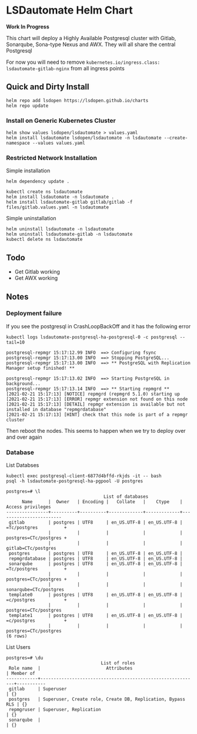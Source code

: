 # LSDautomate Helm Chart

**Work In Progress**

This chart will deploy a Highly Available Postgresql cluster with Gitlab, Sonarqube, Sona-type Nexus and AWX.
They will all share the central Postgresql

For now you will need to remove `kubernetes.io/ingress.class: lsdautomate-gitlab-nginx` from all ingress points

## Quick and Dirty Install

```
helm repo add lsdopen https://lsdopen.github.io/charts
helm repo update
```

### Install on Generic Kubernetes Cluster

```
helm show values lsdopen/lsdautomate > values.yaml
helm install lsdautomate lsdopen/lsdautomate -n lsdautomate --create-namespace --values values.yaml
```

### Restricted Network Installation

Simple installation
```
helm dependency update .

kubectl create ns lsdautomate
helm install lsdautomate -n lsdautomate .
helm install lsdautomate-gitlab gitlab/gitlab -f files/gitlab.values.yaml -n lsdautomate
```

Simple uninstallation

```
helm uninstall lsdautomate -n lsdautomate 
helm uninstall lsdautomate-gitlab -n lsdautomate
kubectl delete ns lsdautomate
```

## Todo
- Get Gitlab working
- Get AWX working

## Notes

### Deployment failure

If you see the postgresql in CrashLoopBackOff and it has the following error

```
kubectl logs lsdautomate-postgresql-ha-postgresql-0 -c postgresql --tail=10

postgresql-repmgr 15:17:12.99 INFO  ==> Configuring fsync
postgresql-repmgr 15:17:13.00 INFO  ==> Stopping PostgreSQL...
postgresql-repmgr 15:17:13.00 INFO  ==> ** PostgreSQL with Replication Manager setup finished! **

postgresql-repmgr 15:17:13.02 INFO  ==> Starting PostgreSQL in background...
postgresql-repmgr 15:17:13.14 INFO  ==> ** Starting repmgrd **
[2021-02-21 15:17:13] [NOTICE] repmgrd (repmgrd 5.1.0) starting up
[2021-02-21 15:17:13] [ERROR] repmgr extension not found on this node
[2021-02-21 15:17:13] [DETAIL] repmgr extension is available but not installed in database "repmgrdatabase"
[2021-02-21 15:17:13] [HINT] check that this node is part of a repmgr cluster
```

Then reboot the nodes. This seems to happen when we try to deploy over and over again

### Database 
List Databses
```
kubectl exec postgresql-client-6877d4bffd-rkjds -it -- bash
psql -h lsdautomate-postgresql-ha-pgpool -U postgres

postgres=# \l
                                     List of databases
      Name      |  Owner   | Encoding |   Collate   |    Ctype    |   Access privileges    
----------------+----------+----------+-------------+-------------+------------------------
 gitlab         | postgres | UTF8     | en_US.UTF-8 | en_US.UTF-8 | =Tc/postgres          +
                |          |          |             |             | postgres=CTc/postgres +
                |          |          |             |             | gitlab=CTc/postgres
 postgres       | postgres | UTF8     | en_US.UTF-8 | en_US.UTF-8 | 
 repmgrdatabase | postgres | UTF8     | en_US.UTF-8 | en_US.UTF-8 | 
 sonarqube      | postgres | UTF8     | en_US.UTF-8 | en_US.UTF-8 | =Tc/postgres          +
                |          |          |             |             | postgres=CTc/postgres +
                |          |          |             |             | sonarqube=CTc/postgres
 template0      | postgres | UTF8     | en_US.UTF-8 | en_US.UTF-8 | =c/postgres           +
                |          |          |             |             | postgres=CTc/postgres
 template1      | postgres | UTF8     | en_US.UTF-8 | en_US.UTF-8 | =c/postgres           +
                |          |          |             |             | postgres=CTc/postgres
(6 rows)
```

List Users
```
postgres=# \du
                                    List of roles
 Role name  |                         Attributes                         | Member of 
------------+------------------------------------------------------------+-----------
 gitlab     | Superuser                                                  | {}
 postgres   | Superuser, Create role, Create DB, Replication, Bypass RLS | {}
 repmgruser | Superuser, Replication                                     | {}
 sonarqube  |                                                            | {}
```

